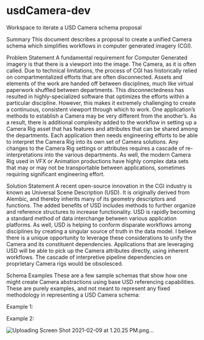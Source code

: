 # usdCamera-dev
Workspace to iterate a USD Camera schema proposal

Summary
This document describes a proposal to create a unified Camera schema which simplifies workflows in computer generated imagery (CGI). 

Problem Statement
A fundamental requirement for Computer Generated imagery is that there is a viewport into the image. The Camera, as it is often called.   Due to technical limitations, the process of CGI has historically relied on compartmentalized efforts that are often disconnected.  Assets and elements of the work are handed off between disciplines, much like virtual paperwork shuffled between departments.  This disconnectedness has resulted in highly-specialized software that optimizes the efforts within a particular discipline.  However, this makes it extremely challenging to create a continuous, consistent viewport through which to work.  One application’s methods to establish a Camera may be very different from the another’s.  As a result, there is additional complexity added to the workflow in setting up a Camera Rig asset that has features and attributes that can be shared among the departments.  Each application then needs engineering efforts to be able to interpret the Camera Rig into its own set of Camera solutions.  Any changes to the Camera Rig settings or attributes requires a cascade of re-interpretations into the various departments.  As well, the modern Camera Rig used in VFX or Animation productions have highly complex data sets that may or may not be transportable between applications, sometimes requiring significant engineering effort. 

Solution Statement
A recent open-source innovation in the CGI industry is known as Universal Scene Description (USD).  It is originally derived from Alembic, and thereby inherits many of its geometry descriptors and functions.  The added benefits of USD includes methods to further organize and reference structures to increase functionality. USD is rapidly becoming a standard method of data interchange between various application platforms.  As well, USD is helping to conform disparate workflows among disciplines by creating a singular source of truth in the data model.  I believe there is a unique opportunity to leverage these considerations to unify the Camera and its constituent dependencies.  Applications that are leveraging USD will be able to pick up the Camera attributes directly, using inherent workflows.  The cascade of interpretive pipeline dependencies on proprietary Camera rigs would be obsolesced. 

Schema Examples
These are a few sample schemas that show how one might create Camera abstractions using base USD referencing capabilities.  These are purely examples, and not meant to represent any fixed methodology in representing a USD Camera schema:

Example 1:


Example 2:

![Uploading Screen Shot 2021-02-09 at 1.20.25 PM.png…]()
